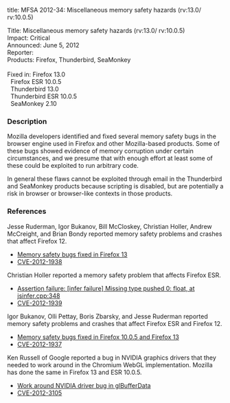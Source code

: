 title: MFSA 2012-34: Miscellaneous memory safety hazards (rv:13.0/ rv:10.0.5)

<p>
<span class="label">Title:</span>      Miscellaneous memory safety hazards
(rv:13.0/ rv:10.0.5)<br/>
<span class="label">Impact:</span>     Critical<br/>
<span class="label">Announced:</span>  June 5, 2012<br/>
<span class="label">Reporter:</span>   <br/>
<span class="label">Products:</span>   Firefox, Thunderbird, SeaMonkey<br/>
<br/>
<span class="label">Fixed in:</span>   Firefox 13.0<br/>
<span class="label">&#160;</span>      Firefox ESR 10.0.5<br/>
<span class="label">&#160;</span>      Thunderbird 13.0<br/>
<span class="label">&#160;</span>      Thunderbird ESR 10.0.5<br/>
<span class="label">&#160;</span>      SeaMonkey 2.10<br/>
</p>


<h3>Description</h3>

<p>Mozilla developers identified and fixed several memory safety bugs
in the browser engine used in Firefox and other Mozilla-based
products. Some of these bugs showed evidence of memory corruption
under certain circumstances, and we presume that with enough effort at
least some of these could be exploited to run arbitrary code.</p>

<p>In general these flaws cannot be exploited through email in the Thunderbird
and SeaMonkey products because scripting is disabled, but are potentially a risk
in browser or browser-like contexts in those products.</p>

<h3>References</h3>

<p>Jesse Ruderman, Igor Bukanov, Bill McCloskey, Christian Holler, Andrew McCreight, and  Brian Bondy reported memory safety problems and crashes that affect Firefox 12.</p>
<ul>
  <li><a href="https://bugzilla.mozilla.org/buglist.cgi?bug_id=670317,699594,708688,716067, 718852,723773,723971,730415,736012,748948">
          Memory safety bugs fixed in Firefox 13</a></li>
  <li><a href="http://cve.mitre.org/cgi-bin/cvename.cgi?name=CVE-2012-1938" class="ex-ref">CVE-2012-1938</a></li>
</ul>

<p>Christian Holler reported a memory safety problem that affects Firefox ESR.</p>

<ul>
  <li><a href="https://bugzilla.mozilla.org/show_bug.cgi?id=748613">
      Assertion failure: [infer failure] Missing type pushed 0: float, at jsinfer.cpp:348</a></li>
  <li><a href="http://cve.mitre.org/cgi-bin/cvename.cgi?name=CVE-2012-1939" class="ex-ref">CVE-2012-1939</a></li>
</ul>

<p>Igor Bukanov, Olli Pettay, Boris Zbarsky, and Jesse Ruderman reported
memory safety problems and crashes that affect Firefox ESR and
Firefox 12.</p>

<ul>
  <li><a href="https://bugzilla.mozilla.org/buglist.cgi?bug_id=643967,723465,745254,745494,745580,643967">
          Memory safety bugs fixed in Firefox 10.0.5 and Firefox 13</a></li>
  <li><a href="http://cve.mitre.org/cgi-bin/cvename.cgi?name=CVE-2012-1937" class="ex-ref">CVE-2012-1937</a></li>
</ul>

<p>Ken Russell of Google reported a bug in NVIDIA graphics drivers that they needed to work around in the Chromium WebGL implementation. Mozilla has done the same in Firefox 13 and ESR 10.0.5.</p>

<ul>
  <li><a href="https://bugzilla.mozilla.org/show_bug.cgi?id=744888">
      Work around NVIDIA driver bug in glBufferData</a></li>
  <li><a href="http://cve.mitre.org/cgi-bin/cvename.cgi?name=CVE-2012-3105" class="ex-ref">CVE-2012-3105</a></li>
</ul>





